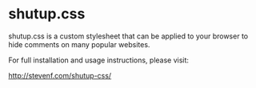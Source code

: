 shutup.css
==========

shutup.css is a custom stylesheet that can be applied to your browser to hide comments on many popular websites.

For full installation and usage instructions, please visit:

http://stevenf.com/shutup-css/
